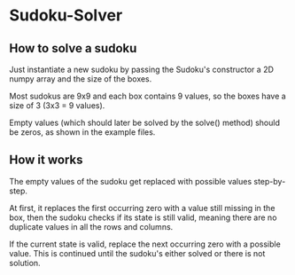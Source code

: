 # Sudoku-Solver

## How to solve a sudoku

Just instantiate a new sudoku by passing the Sudoku's constructor a 2D numpy
array and the size of the boxes.

Most sudokus are 9x9 and each box contains 9 values, so the boxes have a size of
3 (3x3 = 9 values).

Empty values (which should later be solved by the solve() method) should be
zeros, as shown in the example files.

## How it works

The empty values of the sudoku get replaced with possible values step-by-step.

At first, it replaces the first occurring zero with a value still missing in the
box, then the sudoku checks if its state is still valid, meaning there are
no duplicate values in all the rows and columns.

If the current state is valid, replace the next occurring zero with a possible value. This is continued until the sudoku's either solved or there is not
solution.
